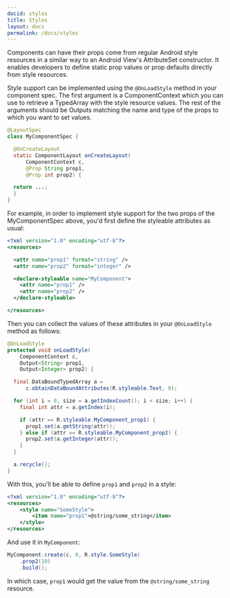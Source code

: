 ```yaml
---
docid: styles
title: Styles
layout: docs
permalink: /docs/styles
---
```


Components can have their props come from regular Android style resources in a similar way to an Android View's AttributeSet constructor. It enables developers to define static prop values or prop defaults directly from style resources.

Style support can be implemented using the `@OnLoadStyle` method in your component spec. The first argument is a ComponentContext which you can use to retrieve a TypedArray with the style resource values. The rest of the arguments should be Outputs matching the name and type of the props to which you want to set values.

```java
@LayoutSpec
class MyComponentSpec {

  @OnCreateLayout
  static ComponentLayout onCreateLayout(
      ComponentContext c,
      @Prop String prop1,
      @Prop int prop2) {

  return ...;
  }
}
```

For example, in order to implement style support for the two props of the MyComponentSpec above, you'd first define the styleable attributes as usual:

```xml
<?xml version="1.0" encoding="utf-8"?>
<resources>

  <attr name="prop1" format="string" />
  <attr name="prop2" format="integer" />

  <declare-styleable name="MyComponent">
    <attr name="prop1" />
    <attr name="prop2" />
  </declare-styleable>

</resources>
```

Then you can collect the values of these attributes in your `@OnLoadStyle` method as follows:

```java
@OnLoadStyle
protected void onLoadStyle(
    ComponentContext c,
    Output<String> prop1,
    Output<Integer> prop2) {

  final DataBoundTypedArray a =
      c.obtainDataBoundAttributes(R.styleable.Text, 0);

  for (int i = 0, size = a.getIndexCount(); i < size; i++) {
    final int attr = a.getIndex(i);

    if (attr == R.styleable.MyComponent_prop1) {
      prop1.set(a.getString(attr));
    } else if (attr == R.styleable.MyComponent_prop2) {
      prop2.set(a.getInteger(attr));
    }
  }

  a.recycle();
}
```

With this, you'll be able to define `prop1` and `prop2` in a style:

```xml
<?xml version="1.0" encoding="utf-8"?>
<resources>
    <style name="SomeStyle">
        <item name="prop1">@string/some_string</item>
    </style>
</resources>
```

And use it in `MyComponent`:

```java
MyComponent.create(c, 0, R.style.SomeStyle)
    .prop2(10)
    .build();
```

In which case, `prop1` would get the value from the `@string/some_string` resource.

